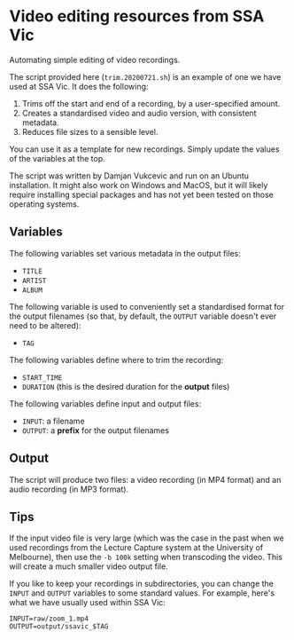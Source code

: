 # Video editing resources from SSA Vic

Automating simple editing of video recordings.

The script provided here (`trim.20200721.sh`) is an example of one we have used
at SSA Vic.  It does the following:

1. Trims off the start and end of a recording, by a user-specified amount.
2. Creates a standardised video and audio version, with consistent metadata.
3. Reduces file sizes to a sensible level.

You can use it as a template for new recordings.  Simply update the values of
the variables at the top.

The script was written by Damjan Vukcevic and run on an Ubuntu installation.
It might also work on Windows and MacOS, but it will likely require installing
special packages and has not yet been tested on those operating systems.


## Variables

The following variables set various metadata in the output files:

* `TITLE`
* `ARTIST`
* `ALBUM`

The following variable is used to conveniently set a standardised format for
the output filenames (so that, by default, the `OUTPUT` variable doesn't ever
need to be altered):

* `TAG`

The following variables define where to trim the recording:

* `START_TIME`
* `DURATION` (this is the desired duration for the **output** files)

The following variables define input and output files:

* `INPUT`: a filename
* `OUTPUT`: a **prefix** for the output filenames


## Output

The script will produce two files: a video recording (in MP4 format) and an
audio recording (in MP3 format).


## Tips

If the input video file is very large (which was the case in the past when we
used recordings from the Lecture Capture system at the University of
Melbourne), then use the `-b 100k` setting when transcoding the video.  This
will create a much smaller video output file.

If you like to keep your recordings in subdirectories, you can change the
`INPUT` and `OUTPUT` variables to some standard values.  For example, here's
what we have usually used within SSA Vic:

    INPUT=raw/zoom_1.mp4
    OUTPUT=output/ssavic_$TAG
